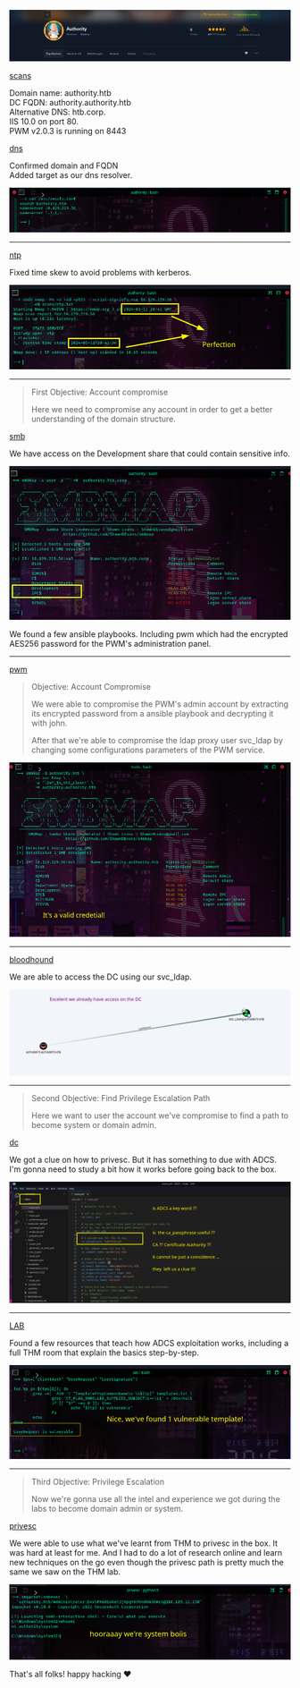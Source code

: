 ![](images/banner.png)


[scans](scans.md)

Domain name:  authority.htb  
DC FQDN: authority.authority.htb  
Alternative DNS: htb.corp.  
IIS 10.0 on port 80.  
PWM v2.0.3 is running on 8443  

[dns](dns.md)

Confirmed domain and FQDN  
Added target as our dns resolver. 

![](images/resolv.png)

---

[ntp](ntp.md)

Fixed time skew to avoid problems with kerberos.


![](images/time.png)

---

> First Objective: Account compromise  
> 
> Here we need to compromise any account  in order to get a better understanding of the domain structure. 


[smb](smb.md)

We have access on the Development share that could contain sensitive info. 

![](images/groundzero.png)

We found a few ansible playbooks. Including pwm which had the encrypted AES256 password for the PWM's administration panel.

---

[pwm](pwm.md)

>  Objective: Account Compromise  
>  
>  We were able to compromise the PWM's admin account by extracting its encrypted password from a ansible playbook and decrypting it with john.
>   
>  After that we're able  to compromise the ldap proxy user svc_ldap by changing some configurations parameters of the PWM service.  

![](images/valid.png)

---

[bloodhound](bloodhound.md)

We are able to access the DC using our svc_ldap. 

![](images/winrm.png)

---

> Second Objective: Find Privilege Escalation Path
> 
> Here we  want to user the account we've compromise to find a path to become system or domain admin. 


[dc](DC.md)

We got a clue on how to  privesc. But it has something to due with ADCS.  
I'm gonna need to study a bit how it works before going back to the box.

![](images/direction.png)

---

[LAB](LAB.md)  

Found a few resources that teach how ADCS exploitation works, including a full 
THM room  that explain the basics step-by-step. 

![](images/vulnerable.png)

---

> Third  Objective:  Privilege Escalation
> 
>Now we're gonna use all the intel and experience we got during the labs to become domain admin or system.
 

[privesc](privesc.md)

We were able to use what we've learnt from THM to privesc in the box. It was hard at least for me. And I had to do a lot of research online and learn new techniques on the go even though the privesc path is pretty much the same we saw on the THM lab.

![](images/system.png)

That's all folks! happy hacking ❤️
